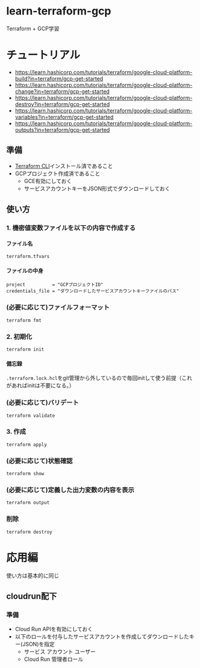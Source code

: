 # learn-terraform-gcp
Terraform + GCP学習

# チュートリアル
- https://learn.hashicorp.com/tutorials/terraform/google-cloud-platform-build?in=terraform/gcp-get-started
- https://learn.hashicorp.com/tutorials/terraform/google-cloud-platform-change?in=terraform/gcp-get-started
- https://learn.hashicorp.com/tutorials/terraform/google-cloud-platform-destroy?in=terraform/gcp-get-started
- https://learn.hashicorp.com/tutorials/terraform/google-cloud-platform-variables?in=terraform/gcp-get-started
- https://learn.hashicorp.com/tutorials/terraform/google-cloud-platform-outputs?in=terraform/gcp-get-started

## 準備
- [Terraform CLI](https://learn.hashicorp.com/tutorials/terraform/install-cli)インストール済であること
- GCPプロジェクト作成済であること
  - GCE有効にしておく
  - サービスアカウントキーをJSON形式でダウンロードしておく

## 使い方
### 1. 機密値変数ファイルを以下の内容で作成する
#### ファイル名
`terraform.tfvars`

#### ファイルの中身
```
project          = "GCPプロジェクトID"
credentials_file = "ダウンロードしたサービスアカウントキーファイルのパス"
```

### (必要に応じて)ファイルフォーマット
```
terraform fmt
```

### 2. 初期化
```
terraform init
```

#### 備忘録
`.terraform.lock.hcl`をgit管理から外しているので毎回initして使う前提（これがあればinitは不要になる。）

### (必要に応じて)バリデート
```
terraform validate
```

### 3. 作成
```
terraform apply
```

### (必要に応じて)状態確認
```
terraform show
```

### (必要に応じて)定義した出力変数の内容を表示
```
terraform output
```

### 削除
```
terraform destroy
```

# 応用編
使い方は基本的に同じ

## cloudrun配下
### 準備
- Cloud Run APIを有効にしておく
- 以下のロールを付与したサービスアカウントを作成してダウンロードしたキー(JSON)を指定
  - サービス アカウント ユーザー
  - Cloud Run 管理者ロール